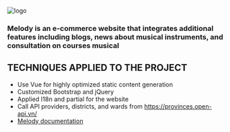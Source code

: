 
![logo](https://github.com/dinhthi12/musical_instrument_system/assets/73831236/b6caa22f-6d95-467b-8333-7616e1c6c7c1)  
### Melody is an e-commerce website that integrates additional features including blogs, news about musical instruments, and consultation on courses musical

## TECHNIQUES APPLIED TO THE PROJECT
- Use Vue for highly optimized static content generation
- Customized Bootstrap and jQuery
- Applied I18n and partial for the website
- Call API providers, districts, and wards from https://provinces.open-api.vn/
- [Melody documentation](https://laravel.com/docs/contributions)

